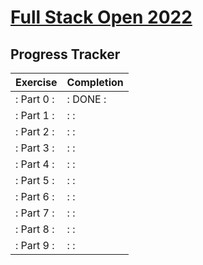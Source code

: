 # [Full Stack Open 2022](https://fullstackopen.com/en/)

## Progress Tracker

| Exercise | Completion |
| -------- | ---------- |
|: Part 0 :|:   DONE   :|
|: Part 1 :|:          :|
|: Part 2 :|:          :|
|: Part 3 :|:          :|
|: Part 4 :|:          :|
|: Part 5 :|:          :|
|: Part 6 :|:          :|
|: Part 7 :|:          :|
|: Part 8 :|:          :|
|: Part 9 :|:          :|